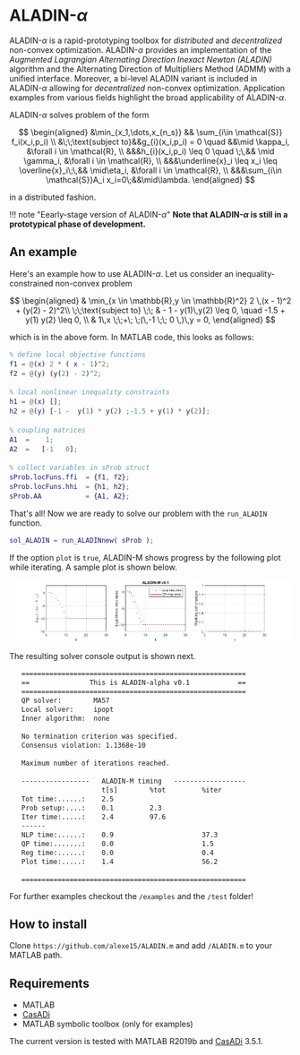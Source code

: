 # ALADIN-$\alpha$ 

ALADIN-$\alpha$ is a rapid-prototyping toolbox for *distributed* and *decentralized* non-convex optimization.
ALADIN-$\alpha$ provides an implementation of the *Augmented Lagrangian Alternating Direction Inexact Newton (ALADIN)* algorithm and the Alternating Direction of Multipliers Method (ADMM) with a unified interface.
Moreover, a bi-level ALADIN variant is included in ALADIN-$\alpha$ allowing for *decentralized* non-convex optimization.
Application examples from various fields highlight the broad applicability of ALADIN-$\alpha$.


ALADIN-$\alpha$ solves problem of the form 

$$
\begin{aligned} 
&\min_{x_1,\dots,x_{n_s}} && \sum_{i\in \mathcal{S}} f_i(x_i,p_i) \\
&\;\;\text{subject to}&&g_{i}(x_i,p_i) = 0 \quad  &&\mid \kappa_i,  &\forall i \in \mathcal{R}, \\
&&&h_{i}(x_i,p_i) \leq 0 \quad \;\,&& \mid \gamma_i,  &\forall i \in \mathcal{R}, \\
&&&\underline{x}_i \leq x_i \leq  \overline{x}_i\;\,&& \mid\eta_i,  &\forall i \in \mathcal{R}, \\
&&&\sum_{i\in \mathcal{S}}A_i x_i=0\;&&\mid\lambda.
\end{aligned}
$$

in a distributed fashion.


!!! note "Eearly-stage version of ALADIN-$\alpha$"
    __Note that ALADIN-$\alpha$ is still in a prototypical phase of development.__


## An example

Here's an example how to use ALADIN-$\alpha$. Let us consider an inequality-constrained non-convex problem

$$
	\begin{aligned}  
&	\min_{x \in \mathbb{R},y \in \mathbb{R}^2}   2 \,(x - 1)^2 +   (y(2) - 2)^2\\
	\;\;\text{subject to} \;\;    &  - 1 - y(1)\,y(2) \leq 0, \quad 
	 -1.5 + y(1) y(2) \leq 0, \\
	 & 1\,x \;\;+\; \;(\,-1 \;\; 0 \,)\,y = 0,
	\end{aligned}
$$

which is in the above form. In MATLAB code, this looks as follows:

``` matlab
% define local objective functions
f1 = @(x) 2 * ( x - 1)^2;
f2 = @(y) (y(2) - 2)^2;

% local nonlinear inequality constraints
h1 = @(x) [];
h2 = @(y) [-1 -  y(1) * y(2) ;-1.5 + y(1) * y(2)];

% coupling matrices
A1  =    1;
A2  =   [-1   0];
     
% collect variables in sProb struct
sProb.locFuns.ffi  = {f1, f2};
sProb.locFuns.hhi  = {h1, h2};
sProb.AA           = {A1, A2};
```

That's all! Now we are ready to solve our problem with the `run_ALADIN` function.

``` matlab
sol_ALADIN = run_ALADINnew( sProb ); 
```


If the option `plot` is `true`, ALADIN-M shows progress by the following plot while iterating.  A sample plot is shown below.

![](.\figures\exPlot.png)

The resulting solver console output is shown next.

```
   ========================================================      
   ==               This is ALADIN-alpha v0.1            ==      
   ========================================================      
   QP solver:        MA57
   Local solver:     ipopt
   Inner algorithm:  none
                                                                
   No termination criterion was specified.
   Consensus violation: 1.1368e-10
                                                                
   Maximum number of iterations reached.
                                                           
   -----------------   ALADIN-M timing   ------------------
                       t[s]        %tot         %iter
   Tot time:......:    2.5                                 
   Prob setup:....:    0.1         2.3                     
   Iter time:.....:    2.4         97.6                    
   ------
   NLP time:......:    0.9                      37.3       
   QP time:.......:    0.0                      1.5        
   Reg time:......:    0.0                      0.4        
   Plot time:.....:    1.4                      56.2       
                                                           
   ========================================================
```

For further examples checkout the `/examples` and the `/test` folder!

## How to install
Clone `https://github.com/alexe15/ALADIN.m` and add `/ALADIN.m` to your MATLAB path.

## Requirements
- MATLAB
- [CasADi](https://web.casadi.org/get/) 
- MATLAB symbolic toolbox (only for examples)

The current version is tested with MATLAB R2019b and [CasADi](https://web.casadi.org/get/)  3.5.1.





